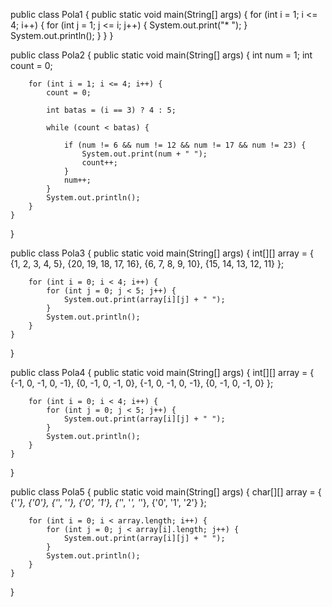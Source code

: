 public class Pola1 {
    public static void main(String[] args) {
        for (int i = 1; i <= 4; i++) {
            for (int j = 1; j <= i; j++) {
                System.out.print("* ");
            }
            System.out.println();
        }
    }
}



public class Pola2 {
    public static void main(String[] args) {
        int num = 1;
        int count = 0;

        for (int i = 1; i <= 4; i++) {
            count = 0;

            int batas = (i == 3) ? 4 : 5;

            while (count < batas) {

                if (num != 6 && num != 12 && num != 17 && num != 23) {
                    System.out.print(num + " ");
                    count++;
                }
                num++;
            }
            System.out.println();
        }
    }
}


public class Pola3 {
    public static void main(String[] args) {
        int[][] array = {
            {1, 2, 3, 4, 5},
            {20, 19, 18, 17, 16},
            {6, 7, 8, 9, 10},
            {15, 14, 13, 12, 11}
        };

        for (int i = 0; i < 4; i++) {
            for (int j = 0; j < 5; j++) {
                System.out.print(array[i][j] + " ");
            }
            System.out.println();
        }
    }
}




public class Pola4 {
    public static void main(String[] args) {
        int[][] array = {
            {-1, 0, -1, 0, -1},
            {0, -1, 0, -1, 0},
            {-1, 0, -1, 0, -1},
            {0, -1, 0, -1, 0}
        };

        for (int i = 0; i < 4; i++) {
            for (int j = 0; j < 5; j++) {
                System.out.print(array[i][j] + " ");
            }
            System.out.println();
        }
    }
}




public class Pola5 {
    public static void main(String[] args) {
        char[][] array = {
            {'*'},
            {'0'},
            {'*', '*'},
            {'0', '1'},
            {'*', '*', '*'},
            {'0', '1', '2'}
        };

        for (int i = 0; i < array.length; i++) {
            for (int j = 0; j < array[i].length; j++) {
                System.out.print(array[i][j] + " ");
            }
            System.out.println();
        }
    }
}
